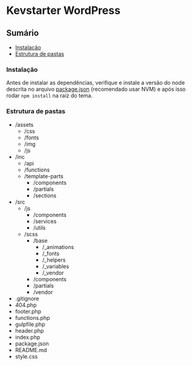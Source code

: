 # Kevstarter WordPress

## Sumário

- [Instalação](#Instalação)
- [Estrutura de pastas](#Estrutura-de-pastas)

### Instalação

Antes de instalar as dependências, verifique e instale a versão do node descrita no arquivo [package.json](/package.json#L10) (recomendado usar NVM) e após isso rodar `npm install` na raíz do tema.

### Estrutura de pastas

- /assets
  - /css
  - /fonts
  - /img
  - /js
- /inc
  - /api
  - /functions
  - /template-parts
    - /components
    - /partials
    - /sections
- /src
  - /js
    - /components
    - /services
    - /utils
  - /scss
    - /base
      - /_animations
      - /_fonts
      - /_helpers
      - /_variables
      - /_vendor
    - /components
    - /partials
    - /vendor
- .gitignore
- 404.php
- footer.php
- functions.php
- gulpfile.php
- header.php
- index.php
- package.json
- README.md
- style.css